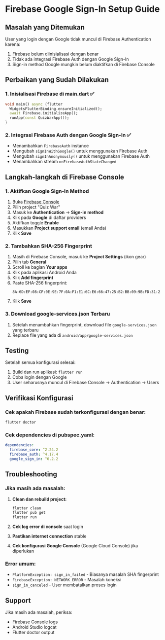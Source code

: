 # Firebase Google Sign-In Setup Guide

## Masalah yang Ditemukan

User yang login dengan Google tidak muncul di Firebase Authentication karena:

1. Firebase belum diinisialisasi dengan benar
2. Tidak ada integrasi Firebase Auth dengan Google Sign-In
3. Sign-in method Google mungkin belum diaktifkan di Firebase Console

## Perbaikan yang Sudah Dilakukan

### 1. Inisialisasi Firebase di main.dart ✅

```dart
void main() async {flutter 
  WidgetsFlutterBinding.ensureInitialized();
  await Firebase.initializeApp();
  runApp(const QuizWarApp());
}
```

### 2. Integrasi Firebase Auth dengan Google Sign-In ✅

- Menambahkan `FirebaseAuth` instance
- Mengubah `signInWithGoogle()` untuk menggunakan Firebase Auth
- Mengubah `signInAnonymously()` untuk menggunakan Firebase Auth
- Menambahkan stream `onFirebaseAuthStateChanged`

## Langkah-langkah di Firebase Console

### 1. Aktifkan Google Sign-In Method

1. Buka [Firebase Console](https://console.firebase.google.com)
2. Pilih project "Quiz War"
3. Masuk ke **Authentication** → **Sign-in method**
4. Klik pada **Google** di daftar providers
5. Aktifkan toggle **Enable**
6. Masukkan **Project support email** (email Anda)
7. Klik **Save**

### 2. Tambahkan SHA-256 Fingerprint

1. Masih di Firebase Console, masuk ke **Project Settings** (ikon gear)
2. Pilih tab **General**
3. Scroll ke bagian **Your apps**
4. Klik pada aplikasi Android Anda
5. Klik **Add fingerprint**
6. Paste SHA-256 fingerprint:
   ```
   8A:6D:EF:08:CF:0E:9E:7F:0A:F1:E1:6C:E6:66:47:25:B2:BB:09:9B:FD:31:21:82:80:BE:9A:0E:81:1F:34:BB
   ```
7. Klik **Save**

### 3. Download google-services.json Terbaru

1. Setelah menambahkan fingerprint, download file `google-services.json` yang terbaru
2. Replace file yang ada di `android/app/google-services.json`

## Testing

Setelah semua konfigurasi selesai:

1. Build dan run aplikasi: `flutter run`
2. Coba login dengan Google
3. User seharusnya muncul di Firebase Console → Authentication → Users

## Verifikasi Konfigurasi

### Cek apakah Firebase sudah terkonfigurasi dengan benar:

```bash
flutter doctor
```

### Cek dependencies di pubspec.yaml:

```yaml
dependencies:
  firebase_core: ^2.24.2
  firebase_auth: ^4.17.4
  google_sign_in: ^6.2.2
```

## Troubleshooting

### Jika masih ada masalah:

1. **Clean dan rebuild project:**

   ```bash
   flutter clean
   flutter pub get
   flutter run
   ```

2. **Cek log error di console** saat login
3. **Pastikan internet connection** stable
4. **Cek konfigurasi Google Console** (Google Cloud Console) jika diperlukan

### Error umum:

- `PlatformException: sign_in_failed` - Biasanya masalah SHA fingerprint
- `FirebaseException: NETWORK_ERROR` - Masalah koneksi
- `sign_in_canceled` - User membatalkan proses login

## Support

Jika masih ada masalah, periksa:

- Firebase Console logs
- Android Studio logcat
- Flutter doctor output
